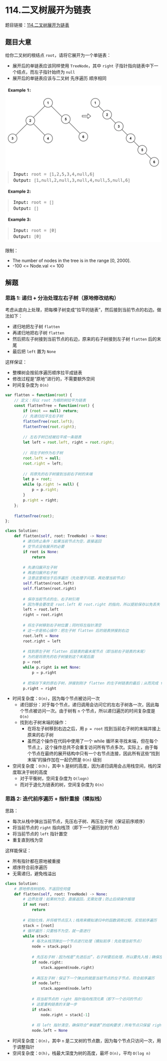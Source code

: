 # 114.二叉树展开为链表

题目链接：[114.二叉树展开为链表](https://leetcode.cn/problems/flatten-binary-tree-to-linked-list/)

## 题目大意

给你二叉树的根结点 `root`，请将它展开为一个单链表：
- 展开后的单链表应该同样使用 `TreeNode`，其中 `right` 子指针指向链表中下一个结点，而左子指针始终为 `null` 
- 展开后的单链表应该与二叉树 先序遍历 顺序相同

![alt text](https://github.com/donnapersonal/picx-images-hosting/raw/master/image.2yyp1wyczc.webp)

限制：
- The number of nodes in the tree is in the range [0, 2000].
- -100 <= Node.val <= 100

## 解题

### 思路 1: 递归 + 分治处理左右子树（原地修改结构）

考虑从底向上处理，把每棵子树变成“拉平的链表”，然后接到当前节点的右边。做法如下：
- 递归地把左子树 `flatten`
- 再递归地把右子树 `flatten`
- 然后把左子树接到当前节点的右边，原来的右子树接到左子树 `flatten` 后的末尾
- 最后把 `left` 置为 `None`

这样保证：
- 整棵树会按前序遍历顺序拉平成链表
- 修改过程是“原地”进行的，不需要额外空间
- 时间复杂度为 `O(n)`

```js
var flatten = function(root) {
    // 定义：将以 root 为根的树拉平为链表
    const flattenTree = function(root) {
        if (root == null) return;
        // 先递归拉平左右子树
        flattenTree(root.left);
        flattenTree(root.right);

        // 左右子树已经被拉平成一条链表
        let left = root.left, right = root.right;

        // 将左子树作为右子树
        root.left = null;
        root.right = left;

        // 将原先的右子树接到当前右子树的末端
        let p = root;
        while (p.right != null) {
            p = p.right;
        }
        p.right = right;
    };

    flattenTree(root);
};
```
```python
class Solution:
    def flatten(self, root: TreeNode) -> None:
        # 递归终止条件：如果当前节点为空，直接返回
        # 空节点没有展开的必要
        if root is None:
            return
        
        # 先递归展开左子树
        # 再递归展开右子树
        # 注意这里相当于后序遍历（先处理子问题，再处理当前节点）
        self.flatten(root.left)
        self.flatten(root.right)

        # 保存当前节点的左、右子树引用
        # 因为等会要改变 root.left 和 root.right 的指向，所以提前保存以免丢失
        left = root.left
        right = root.right

        # 将左子树移到右子树位置；同时将左指针清空
        # 这一步是核心操作：把左子树 flatten 后的链表拼接到右边
        root.left = None
        root.right = left

        # 找到原左子树 flatten 后链表的最末尾节点（即当前右子链表的末尾）
        # 为的是将原先的右子树接到这个末尾后面
        p = root
        while p.right is not None:
            p = p.right
        
        # 把保存下来的原右子树，拼接到刚才 flatten 的左子树链表的最后；从而完成 flatten 当前子树的完整拼接
        p.right = right
```

- 时间复杂度：`O(n)`，因为每个节点被访问一次
  - 递归部分：对于每个节点，递归调用会访问它的左右子树各一次，因此每个节点被访问一次。由于树有 `n` 个节点，所以递归遍历的时间复杂度是 `O(n)`
  - 找到右子树末端的操作：
    - 在将左子树移到右边之后，用 `p = root` 找到当前右子树的末端并接上原来的右子树
    - 虽然这个操作在代码中使用了一个 while 循环来寻找末端，但在每个节点上，这个操作总共不会重复访问所有节点多次。实际上，由于每个节点在最终的展开结构中只有一个右节点连接，因此所有这些“找到末端”的操作加在一起仍然是 `O(n)` 级别
- 空间复杂度：`O(h)`，其中 `h` 是树的高度，因为递归调用会占用栈空间，栈的深度取决于树的高度
  - 对于平衡树，空间复杂度为 `O(logn)`
  - 而对于退化为链表的树，空间复杂度为 `O(n)`

### 思路 2: 迭代前序遍历 + 指针重接（模拟栈）

思路：
- 每次从栈中弹出当前节点，先压右子树、再压左子树（保证前序顺序）
- 将当前节点的 `right` 指向栈顶（即下一个遍历到的节点）
- 将当前节点的 `left` 指针置空
- 重复直到栈为空

这样能保证：
- 所有指针都在原地被重接
- 顺序符合前序遍历
- 无需递归，避免栈溢出

```python
class Solution:
    # 原地修改树结构，不返回任何值
    def flatten(self, root: TreeNode) -> None:
        # 边界处理：如果树为空，直接返回，无需处理；防止后续操作报错
        if not root:
            return

        # 初始化栈，并将根节点压入；栈用来模拟递归中的函数调用过程，实现前序遍历
        stack = [root]
        # 循环遍历：只要栈不为空，就一直进行
        while stack:
            # 每次从栈顶弹出一个节点进行处理（模拟前序：先处理当前节点）
            node = stack.pop()

            # 先压右子树：因为栈是“先进后出”，右子树要后处理，所以要先入栈；确保左子树先展开
            if node.right:
                stack.append(node.right)
            
            # 再压左子树：保证下一个弹出的就是当前节点的左子节点，符合前序遍历
            if node.left:
                stack.append(node.left)

            # 将当前节点的 right 指针指向栈顶元素（即下一个访问的节点）
            # 这是重构链表的关键一步
            if stack:
                node.right = stack[-1]
            
            # 将 left 指针清空，确保符合“单链表”的结构要求；所有节点只保留 right 指针
            node.left = None
```

- 时间复杂度：`O(n)`，其中 `n` 是二叉树的节点数，因为每个节点只访问一次，用于调整指针
- 空间复杂度：`O(h)`，栈最大深度为树的高度，最坏 `O(n)`，平均 `O(log n)`